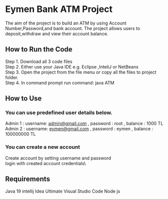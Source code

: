 # Eymen Bank ATM Project
The aim of the project is to build an ATM by using Account Number,Password,and bank account.
The project allows users to deposit,withdraw and view their account balance.

## How to Run the Code
Step 1. Download all 3 code files\
Step 2. Either use your Java IDE e.g. Eclipse ,InteliJ or NetBeans\
Step 3. Open the project from the file menu or copy all the files to project folder.\
Step 4. In command prompt run command: java ATM

## How to Use

### You can use predefined user details below.
Admin 1 : username: admin@gmail.com , password : root , balance : 1000 TL
Admin 2 : username: eymen@gmail.com , password : eymen , balance : 100000000 TL

### You can create a new account
Create account by setting username and password\
login with created account credentials\


## Requirements
Java 19
intellij Idea Ultimate
Visual Studio Code
Node js


